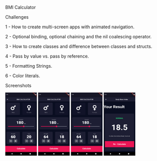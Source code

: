 BMI Calculator

Challenges

1 - How to create multi-screen apps with animated navigation.

2 - Optional binding, optional chaining and the nil coalescing operator.

3 - How to create classes and difference between classes and structs.

4 - Pass by value vs. pass by reference.

5 - Formatting Strings.

6 - Color literals.

Screenshots

<img src="BMI Input.png" width="100" height="200">  <img src="BMI Gender1.png" width="100" height="200"> <img src="BMI Gender2.png" width="100" height="200">  <img src="BMI Output.png" width="100" height="200">
